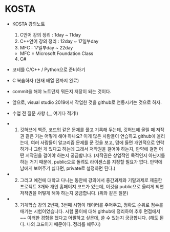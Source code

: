 # KOSTA

* KOSTA 강의노트
  1. C언어 강의 정리      : 1day ~ 11day
  2. C++언어 강의 정리    : 12day ~ 17일부day
  3. MFC                  : 17일부day ~ 22day
    * MFC = Microsoft Foundation Class
  4. C#

* 코테를 C/C++ / Python으로 준비하기
* C 복습하자 (현재 배열 전까지 완료)

* commit을 해야 노트던지 뭐든지 저장이 되는 것이다.

* 앞으로, visual studio 2019에서 작업한 것을 github로 연동시키는 것으로 하자.








* 수업 전 질문 사항 (__ 여기다 적기!)
* 1. 깃허브에 백준, 코드업 같은 문제를 풀고 기록해 두는데, 깃허브에 올릴 때 저작권 같은 거는 어떻게 해야 하나요? 이게 많은 사람들이 연습하고 github에 올리는데, 여러 사람들이 알고리즘 문제를 푼 것을 보고, 맘에 들면 개인적으로 연락하거나 그런 게 있다고 하는데 그래서 저작권을 걸어야 하는지, 만약에 걸면 어떤 저작권을 걸어야 하는지 궁금합니다. (저작권은 상업적인 목적인지 아닌지를 하는 거기 때문에, public으로 돌려도 라이센스를 지정할 필요가 없다. 만약에 남에게 보여주기 싫다면, private로 설정하면 된다.)
* 2. 그리고 예전에 대학교 다니는 동안에 강의에서 중간과제와 기말과제로 제출한 프로젝트 3개와 개인 홈페이지 코드가 있는데, 이것을 public으로 올리게 되면 저작권을 어떻게 해야 하는지 궁금합니다. (위와 같은 질문)
* 3. 기계학습 강의 2번째, 3번째 시험이 데이터를 주어주고, 정확도 순위로 점수를 매기는 시험이었습니다. 시험 풀이에 대해 github에 정리하여 추후 면접에서 ~~ 이러한 경험을 했다고 어필하고 싶은데, 쓸 수 있는지 궁금합니다. (해도 된다. 나의 코드이기 때문이다. 정리를 해두자)

